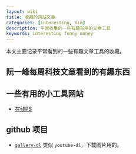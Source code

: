 ```yaml
---
layout: wiki
title: 收藏的网站文章
categories: [interesting, Vim]
description: 平常收集的一些有趣有用的文章工具
keywords: interesting funny money
---
```


本文主要记录平常看到的一些有趣文章工具的收藏。

## 阮一峰每周科技文章看到的有趣东西

## 一些有用的小工具网站
- [在线PS](https://www.uupoop.com/)


## github 项目
- [`gallery-dl`](https://github.com/mikf/gallery-dl) 类似 `youtube-dl`，下载图片用的。